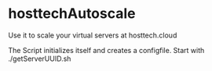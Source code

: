 # hosttechAutoscale

Use it to scale your virtual servers at hosttech.cloud

The Script initializes itself and creates a configfile. Start with ./getServerUUID.sh 
